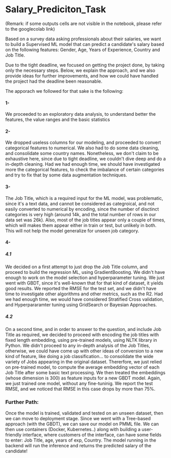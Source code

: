# Salary_Prediciton_Task

(Remark: if some outputs cells are not visible in the notebook, please refer to the googlecolab link)

Based on a survey data asking professionals about their salaries, we want to build a Supervised ML model that can predict a candidate's salary based on the following features: Gender, Age, Years of Experience, Country and Job Title.

Due to the tight deadline, we focused on getting the project done, by taking only the necessary steps. Below, we explain the approach, and we also provide ideas for further improvements, and how we could have handled the project had the deadline been reasonable.

The apporach we followed for that sake is the following:

#### 1- 
We proceeded to an exploratory data analysis, to understand better the features, the value ranges and the basic statistics

#### 2- 
We dropped useless columns for our modeling, and proceeded to convert categorical features to numerical. We also had to do some data cleaning, and consolidate some country names. Nonetheless, we don't claim to be exhaustive here, since due to tight deadline, we couldn't dive deep and do a in-depth cleaning. Had we had enough time, we should have investigated more the categorical features, to check the imbalance of certain categories and try to fix that by some data augmentation techniques.

#### 3- 
The Job Title, which is a required input for the ML model, was problematic, since it's a text data, and cannot be considered as categroical, and not easily converted to numerical by encoding, since the number of disctinct categories is very high (around 14k, and the total number of rows in our data set was 26k). Also, most of the job titles appear only a couple of times, which will makes them appear either in train or test, but unlikely in both. This will not help the model generalize for unseen job category. 

#### 4-
##### 4.1 
We decided on a first attempt to just drop the Job Title column, and proceed to build the regression ML, using GradientBoosting. We didn't have enough to work on the model selection and hyperparameter tuning. We just went with GBDT, since it's well-known that for that kind of dataset, it yields good results. We reported the RMSE for the test set, and we didn't have time to investigate other algorithms and other metrics, such as the R2.
Had we had enough time, we would have considered Stratified Cross validation, and Hyperpararamter tuning using GridSearch or Bayesian Approaches.


##### 4.2 
On a second time, and in order to answer to the question, and include Job Title as required, we decided to proceed with encoding the job titles with fixed length embedding, using pre-trained models, using NLTK library in Python. We didn't proceed to any in-depth analysis of the Job Titles, otherwise, we could have come up with other ideas of conversion to a new kind of feature, like doing a job classification... to consolidate the wide variety of Jobs appearing in the original dataset. Thererfore, we just relied on pre-trained model, to compute the average embedding vector of each Job Title after some basic text processing. We then treated the embeddings (whose dimension is 300) as feature inputs for a new GBDT model. Again, we just trained one model, without any fine-tuninig. We report the test RMSE, and we noticed that RMSE in this case drops by more than 75%.


### Further Path:

Once the model is trained, validated and tested on an unseen dataset, then we can move to deployment stage. Since we went with a Tree-based approach (with the GBDT), we can save our model on PMML file. We can then use containers (Docker, Kubernetes..) along with building a user-friendly interface, where customers of the interface, can have some fields to enter: Job Title, age, years of exp, Country. The model running in the backend will run the inference and returns the predicted salary of the candidate! 
